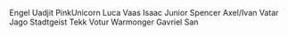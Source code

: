Engel Uadjit
PinkUnicorn Luca
Vaas Isaac
Junior Spencer
Axel/Ivan
Vatar Jago
Stadtgeist Tekk
Votur Warmonger
Gavriel San
